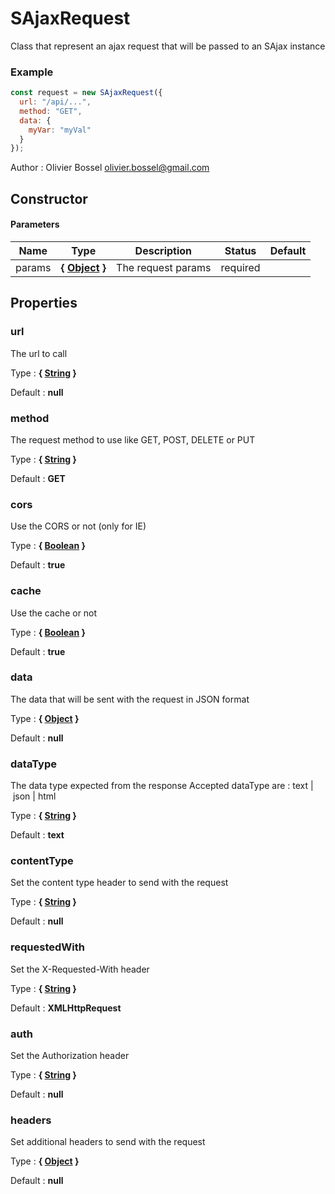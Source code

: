 # SAjaxRequest

Class that represent an ajax request that will be passed to an SAjax instance

### Example

```js
const request = new SAjaxRequest({
  url: "/api/...",
  method: "GET",
  data: {
    myVar: "myVal"
  }
});
```

Author : Olivier Bossel [olivier.bossel@gmail.com](mailto:olivier.bossel@gmail.com)

## Constructor

#### Parameters

| Name   | Type                                                                                                   | Description        | Status   | Default |
| ------ | ------------------------------------------------------------------------------------------------------ | ------------------ | -------- | ------- |
| params | **{ [Object](https://developer.mozilla.org/fr/docs/Web/JavaScript/Reference/Objets_globaux/Object) }** | The request params | required |

## Properties

### url

The url to call

Type : **{ [String](https://developer.mozilla.org/fr/docs/Web/JavaScript/Reference/Objets_globaux/String) }**

Default : **null**

### method

The request method to use like GET, POST, DELETE or PUT

Type : **{ [String](https://developer.mozilla.org/fr/docs/Web/JavaScript/Reference/Objets_globaux/String) }**

Default : **GET**

### cors

Use the CORS or not (only for IE)

Type : **{ [Boolean](https://developer.mozilla.org/fr/docs/Web/JavaScript/Reference/Objets_globaux/Boolean) }**

Default : **true**

### cache

Use the cache or not

Type : **{ [Boolean](https://developer.mozilla.org/fr/docs/Web/JavaScript/Reference/Objets_globaux/Boolean) }**

Default : **true**

### data

The data that will be sent with the request in JSON format

Type : **{ [Object](https://developer.mozilla.org/fr/docs/Web/JavaScript/Reference/Objets_globaux/Object) }**

Default : **null**

### dataType

The data type expected from the response
Accepted dataType are : text | json | html

Type : **{ [String](https://developer.mozilla.org/fr/docs/Web/JavaScript/Reference/Objets_globaux/String) }**

Default : **text**

### contentType

Set the content type header to send with the request

Type : **{ [String](https://developer.mozilla.org/fr/docs/Web/JavaScript/Reference/Objets_globaux/String) }**

Default : **null**

### requestedWith

Set the X-Requested-With header

Type : **{ [String](https://developer.mozilla.org/fr/docs/Web/JavaScript/Reference/Objets_globaux/String) }**

Default : **XMLHttpRequest**

### auth

Set the Authorization header

Type : **{ [String](https://developer.mozilla.org/fr/docs/Web/JavaScript/Reference/Objets_globaux/String) }**

Default : **null**

### headers

Set additional headers to send with the request

Type : **{ [Object](https://developer.mozilla.org/fr/docs/Web/JavaScript/Reference/Objets_globaux/Object) }**

Default : **null**
